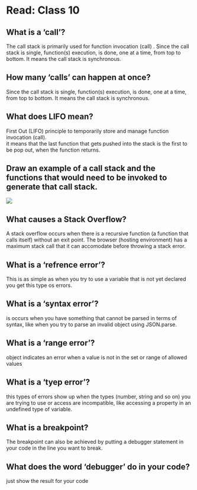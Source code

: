 # Read: Class 10
## What is a ‘call’?
The call stack is primarily used for function invocation (call)
. Since the call stack is single, function(s) execution, is done,
one at a time, from top to bottom. It means the call stack is synchronous.

## How many ‘calls’ can happen at once?
 Since the call stack is single, function(s) execution, is done, one at a time, 
 from top to bottom. It means the call stack is synchronous.
 
## What does LIFO mean?
 First Out (LIFO) principle to temporarily store and manage function invocation (call).
 <br>  it means that the last function that gets
 pushed into the stack is the first to be pop out, when the function returns.
 
 ## Draw an example of a call stack and the functions that would need to be invoked to generate that call stack.
 
 <img src = 'https://i.stack.imgur.com/w19l1.png'>
 
 ## What causes a Stack Overflow?
 A stack overflow occurs when there is a recursive function (a function that calls itself)
 without an exit point. The browser (hosting environment) has a maximum stack 
 call that it can accomodate before throwing a stack error.
 
 ## What is a ‘refrence error’?
 This is as simple as when you try to use a variable that is not yet declared you get this type os errors.
 
 ## What is a ‘syntax error’?
is occurs when you have something that cannot be parsed in terms of syntax, 
like when you try to parse an invalid object using JSON.parse.

## What is a ‘range error’?
object indicates an error when a value is not in the set or range of allowed values

## What is a ‘tyep error’?
this types of errors show up when the types (number, string and so on) you are trying to use or access are incompatible,
like accessing a property in an undefined type of variable.

## What is a breakpoint?
The breakpoint can also be achieved by putting a debugger statement in your code in the line you want to break.

## What does the word ‘debugger’ do in your code?
just show the result for your code




